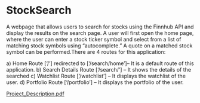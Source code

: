 # StockSearch

A webpage that allows users to search for stocks using the Finnhub API and display the results on the search page. 
A user will first open the home page, where the user can enter a stock ticker symbol and select from a list of matching stock symbols using “autocomplete.” 
A quote on a matched stock symbol can be performed.There are 4 routes for this application:


a) Home Route [‘/’] redirected to [‘/search/home’]– It is a default route of this application.
b) Search Details Route [‘/search/<ticker>’] – It shows the details of the <ticker> searched
c) Watchlist Route [‘/watchlist’] – It displays the watchlist of the user.
d) Portfolio Route [‘/portfolio’] – It displays the portfolio of the user.
  
  
  
[Project_Description.pdf](https://github.com/pramukhbharadwaj/StockSearch/files/9007291/Project_Description.pdf)
